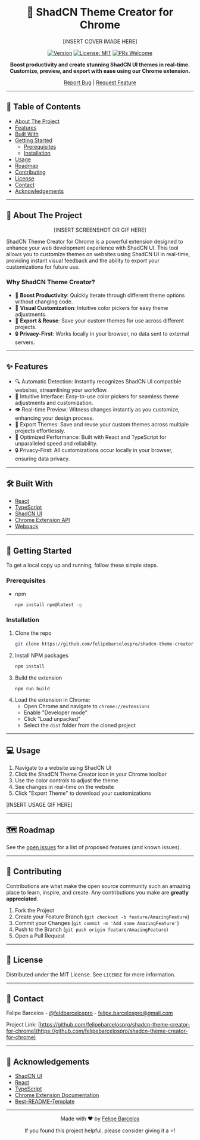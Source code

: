 <div align="center">

# 🎨 ShadCN Theme Creator for Chrome

[INSERT COVER IMAGE HERE]

[![Version](https://img.shields.io/badge/version-1.0.0-blue.svg?cacheSeconds=2592000)](https://github.com/felipebarcelospro/shadcn-theme-creator-for-chrome)
[![License: MIT](https://img.shields.io/badge/License-MIT-yellow.svg)](https://opensource.org/licenses/MIT)
[![PRs Welcome](https://img.shields.io/badge/PRs-welcome-brightgreen.svg?style=flat-square)](http://makeapullrequest.com)

**Boost productivity and create stunning ShadCN UI themes in real-time. Customize, preview, and export with ease using our Chrome extension.**

[Report Bug](https://github.com/felipebarcelospro/shadcn-theme-creator-for-chrome/issues) | [Request Feature](https://github.com/felipebarcelospro/shadcn-theme-creator-for-chrome/issues)

</div>

---

## 📖 Table of Contents

- [About The Project](#-about-the-project)
- [Features](#-features)
- [Built With](#-built-with)
- [Getting Started](#-getting-started)
  - [Prerequisites](#prerequisites)
  - [Installation](#installation)
- [Usage](#-usage)
- [Roadmap](#-roadmap)
- [Contributing](#-contributing)
- [License](#-license)
- [Contact](#-contact)
- [Acknowledgements](#-acknowledgements)

---

## 🌟 About The Project

<div align="center">

[INSERT SCREENSHOT OR GIF HERE]

</div>

ShadCN Theme Creator for Chrome is a powerful extension designed to enhance your web development experience with ShadCN UI. This tool allows you to customize themes on websites using ShadCN UI in real-time, providing instant visual feedback and the ability to export your customizations for future use.

### Why ShadCN Theme Creator?

- 🚀 **Boost Productivity**: Quickly iterate through different theme options without changing code.
- 🎨 **Visual Customization**: Intuitive color pickers for easy theme adjustments.
- 💾 **Export & Reuse**: Save your custom themes for use across different projects.
- 🔒 **Privacy-First**: Works locally in your browser, no data sent to external servers.

---

## ✨ Features

- 🔍 Automatic Detection: Instantly recognizes ShadCN UI compatible websites, streamlining your workflow.
- 🎨 Intuitive Interface: Easy-to-use color pickers for seamless theme adjustments and customization.
- 👁️ Real-time Preview: Witness changes instantly as you customize, enhancing your design process.
- 💾 Export Themes: Save and reuse your custom themes across multiple projects effortlessly.
- 🚀 Optimized Performance: Built with React and TypeScript for unparalleled speed and reliability.
- 🔒 Privacy-First: All customizations occur locally in your browser, ensuring data privacy.

---

## 🛠 Built With

- [React](https://reactjs.org/)
- [TypeScript](https://www.typescriptlang.org/)
- [ShadCN UI](https://ui.shadcn.com/)
- [Chrome Extension API](https://developer.chrome.com/docs/extensions/)
- [Webpack](https://webpack.js.org/)

---

## 🚀 Getting Started

To get a local copy up and running, follow these simple steps.

### Prerequisites

- npm
  ```sh
  npm install npm@latest -g
  ```

### Installation

1. Clone the repo
   ```sh
   git clone https://github.com/felipebarcelospro/shadcn-theme-creator-for-chrome.git
   ```
2. Install NPM packages
   ```sh
   npm install
   ```
3. Build the extension
   ```sh
   npm run build
   ```
4. Load the extension in Chrome:
   - Open Chrome and navigate to `chrome://extensions`
   - Enable "Developer mode"
   - Click "Load unpacked"
   - Select the `dist` folder from the cloned project

---

## 💻 Usage

1. Navigate to a website using ShadCN UI
2. Click the ShadCN Theme Creator icon in your Chrome toolbar
3. Use the color controls to adjust the theme
4. See changes in real-time on the website
5. Click "Export Theme" to download your customizations

[INSERT USAGE GIF HERE]

---

## 🗺 Roadmap

See the [open issues](https://github.com/felipebarcelospro/shadcn-theme-creator-for-chrome/issues) for a list of proposed features (and known issues).

---

## 🤝 Contributing

Contributions are what make the open source community such an amazing place to learn, inspire, and create. Any contributions you make are **greatly appreciated**.

1. Fork the Project
2. Create your Feature Branch (`git checkout -b feature/AmazingFeature`)
3. Commit your Changes (`git commit -m 'Add some AmazingFeature'`)
4. Push to the Branch (`git push origin feature/AmazingFeature`)
5. Open a Pull Request

---

## 📄 License

Distributed under the MIT License. See `LICENSE` for more information.

---

## 📧 Contact

Felipe Barcelos - [@feldbarcelospro](https://twitter.com/feldbarcelospro) - felipe.barcelospro@gmail.com

Project Link: [https://github.com/felipebarcelospro/shadcn-theme-creator-for-chrome](https://github.com/felipebarcelospro/shadcn-theme-creator-for-chrome)

---

## 🙏 Acknowledgements

- [ShadCN UI](https://ui.shadcn.com/)
- [React](https://reactjs.org/)
- [TypeScript](https://www.typescriptlang.org/)
- [Chrome Extension Documentation](https://developer.chrome.com/docs/extensions/)
- [Best-README-Template](https://github.com/othneildrew/Best-README-Template)

---

<div align="center">

Made with ❤️ by [Felipe Barcelos](https://github.com/felipebarcelospro)

If you found this project helpful, please consider giving it a ⭐️!

</div>